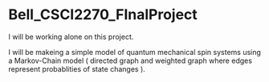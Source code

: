 # Bell_CSCI2270_FInalProject
I will be working alone on this project.

I will be makeing a simple model of quantum mechanical spin systems using a Markov-Chain model ( directed graph and weighted graph where edges represent probablities of state changes ).
